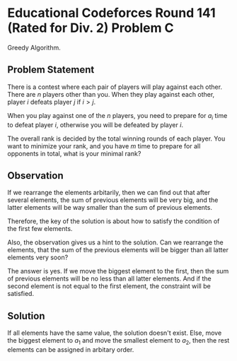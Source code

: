 # Educational Codeforces Round 141 (Rated for Div. 2) Problem C

Greedy Algorithm.

## Problem Statement

There is a contest where each pair of players will play against each other. There are $n$ players other than you. When they play against each other, player $i$ defeats player $j$ if $i>j$.

When you play against one of the $n$ players, you need to prepare for $a_i$ time to defeat player $i$, otherwise you will be defeated by player $i$.

The overall rank is decided by the total winning rounds of each player. You want to minimize your rank, and you have $m$ time to prepare for all opponents in total, what is your minimal rank?

## Observation

If we rearrange the elements arbitarily, then we can find out that after several elements, the sum of previous elements will be very big, and the latter elements will be way smaller than the sum of previous elements.

Therefore, the key of the solution is about how to satisfy the condition of the first few elements.

Also, the observation gives us a hint to the solution. Can we rearrange the elements, that the sum of the previous elements will be bigger than all latter elements very soon?

The answer is yes. If we move the biggest element to the first, then the sum of previous elements will be no less than all latter elements. And if the second element is not equal to the first element, the constraint will be satisfied.

## Solution

If all elements have the same value, the solution doesn't exist. Else, move the biggest element to $a_1$ and move the smallest element to $a_2$, then the rest elements can be assigned in arbitary order.